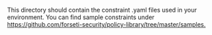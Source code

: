 This directory should contain the constraint .yaml files used in your environment. You can find sample constraints under <https://github.com/forseti-security/policy-library/tree/master/samples.>
